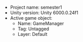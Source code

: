<!-- UNITY CODE ASSIST INSTRUCTIONS START -->
- Project name: semester1
- Unity version: Unity 6000.0.24f1
- Active game object:
  - Name: GameManager
  - Tag: Untagged
  - Layer: Default
<!-- UNITY CODE ASSIST INSTRUCTIONS END -->